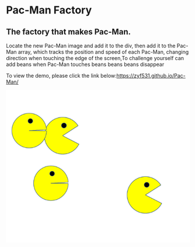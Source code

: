 # Pac-Man Factory
## The factory that makes Pac-Man.
Locate the new Pac-Man image and add it to the div, then add it to the Pac-Man array, which tracks the position and speed of each Pac-Man, changing direction when touching the edge of the screen,To challenge yourself can add beans when Pac-Man touches beans beans beans disappear 

To view the demo, please click the link below:https://zyf531.github.io/Pac-Man/

<img src="./images/Pac-Man.png" wihth='150'/>
